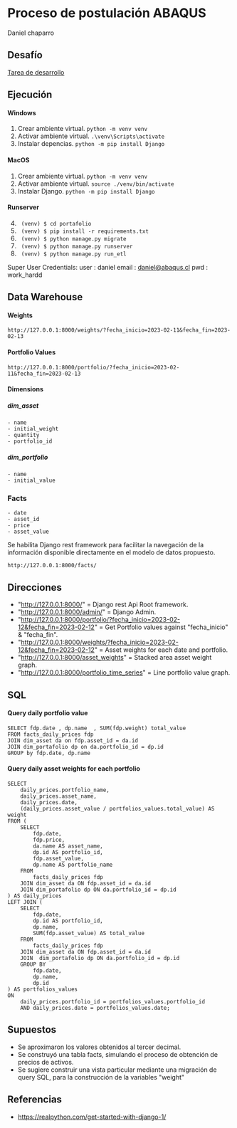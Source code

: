 # Proceso de postulación ABAQUS
Daniel chaparro
## Desafío

[Tarea de desarrollo](https://abaquscl.notion.site/Pregunta-t-cnica-d00b3f926b0845edaec7f198919c83d4#05fc6764f6454751886a5f15b5070323)


## Ejecución

#### Windows
1. Crear ambiente virtual.
```python -m venv venv```
2. Activar ambiente virtual.
```.\venv\Scripts\activate```
2. Instalar depencias.
```python -m pip install Django```

#### MacOS
1. Crear ambiente virtual.
```python -m venv venv```
2. Activar ambiente virtual.
```source ./venv/bin/activate```
2. Instalar Django.
```python -m pip install Django```


#### Runserver 
4. ``` (venv) $ cd portafolio```
5. ``` (venv) $ pip install -r requirements.txt```
6. ``` (venv) $ python manage.py migrate```
7. ``` (venv) $ python manage.py runserver```
8. ``` (venv) $ python manage.py run_etl```


Super User Credentials:
user : daniel
email : daniel@abaqus.cl
pwd : work_hardd


## Data Warehouse

#### Weights

```
http://127.0.0.1:8000/weights/?fecha_inicio=2023-02-11&fecha_fin=2023-02-13
```

#### Portfolio Values

```
http://127.0.0.1:8000/portfolio/?fecha_inicio=2023-02-11&fecha_fin=2023-02-13
```
#### Dimensions
##### dim_asset
    - name
    - initial_weight
    - quantity
    - portfolio_id


##### dim_portfolio
    - name
    - initial_value

### Facts
    - date
    - asset_id
    - price
    - asset_value

Se habilita Django rest framework para facilitar la navegación de la información disponible directamente en el modelo de datos propuesto. 
```
http://127.0.0.1:8000/facts/
```

## Direcciones

-   "http://127.0.0.1:8000/" = Django rest Api Root framework.
-   "http://127.0.0.1:8000/admin/" = Django Admin.
-   "http://127.0.0.1:8000/portfolio/?fecha_inicio=2023-02-12&fecha_fin=2023-02-12" = Get Portfolio values against "fecha_inicio" & "fecha_fin".
-   "http://127.0.0.1:8000/weights/?fecha_inicio=2023-02-12&fecha_fin=2023-02-12" = Asset weights for each date and portfolio.
-   "http://127.0.0.1:8000/asset_weights" = Stacked area asset weight graph.
-   "http://127.0.0.1:8000/portfolio_time_series" = Line portfolio value graph.


## SQL

#### Query daily portfolio value
```
SELECT fdp.date , dp.name  , SUM(fdp.weight) total_value 
FROM facts_daily_prices fdp 
JOIN dim_asset da on fdp.asset_id = da.id
JOIN dim_portafolio dp on da.portfolio_id = dp.id
GROUP by fdp.date, dp.name 
```
#### Query daily asset weights for each portfolio 
```
SELECT 
    daily_prices.portfolio_name,
    daily_prices.asset_name,
    daily_prices.date,
    (daily_prices.asset_value / portfolios_values.total_value) AS weight
FROM (
    SELECT 
        fdp.date, 
        fdp.price, 
        da.name AS asset_name, 
        dp.id AS portfolio_id, 
        fdp.asset_value, 
        dp.name AS portfolio_name
    FROM 
        facts_daily_prices fdp 
    JOIN dim_asset da ON fdp.asset_id = da.id
    JOIN dim_portafolio dp ON da.portfolio_id = dp.id
) AS daily_prices
LEFT JOIN (
    SELECT 
        fdp.date, 
        dp.id AS portfolio_id, 
        dp.name, 
        SUM(fdp.asset_value) AS total_value
    FROM 
        facts_daily_prices fdp 
    JOIN dim_asset da ON fdp.asset_id = da.id
    JOIN  dim_portafolio dp ON da.portfolio_id = dp.id
    GROUP BY 
        fdp.date, 
        dp.name, 
        dp.id
) AS portfolios_values
ON 
    daily_prices.portfolio_id = portfolios_values.portfolio_id 
    AND daily_prices.date = portfolios_values.date;
```

## Supuestos

- Se aproximaron los valores obtenidos al tercer decimal.
- Se construyó una tabla facts, simulando el proceso de obtención de precios de activos.
- Se sugiere construir una vista particular mediante una migración de query SQL, para la construcción de la variables "weight"

## Referencias
- https://realpython.com/get-started-with-django-1/